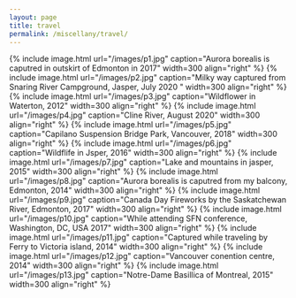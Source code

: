 ```yaml
---
layout: page
title: travel
permalink: /miscellany/travel/
---
```

{% include image.html url="/images/p1.jpg" caption="Aurora borealis is caputred in outskirt of Edmonton in 2017" width=300 align="right" %}
{% include image.html url="/images/p2.jpg" caption="Milky way captured from Snaring River Campground, Jasper, July 2020 " width=300 align="right" %}
{% include image.html url="/images/p3.jpg" caption="Wildflower in Waterton, 2012" width=300 align="right" %}
{% include image.html url="/images/p4.jpg" caption="Cline River, August 2020" width=300 align="right" %}
{% include image.html url="/images/p5.jpg" caption="Capilano Suspension Bridge Park, Vancouver, 2018" width=300 align="right" %}
{% include image.html url="/images/p6.jpg" caption="Wildflife in Jsper, 2016" width=300 align="right" %}
{% include image.html url="/images/p7.jpg" caption="Lake and mountains in jasper, 2015" width=300 align="right" %}
{% include image.html url="/images/p8.jpg" caption="Aurora borealis is caputred from my balcony, Edmonton, 2014" width=300 align="right" %}
{% include image.html url="/images/p9.jpg" caption="Canada Day Fireworks by the Saskatchewan River, Edmonton, 2017" width=300 align="right" %}
{% include image.html url="/images/p10.jpg" caption="While attending SFN conference, Washington, DC, USA 2017" width=300 align="right" %}
{% include image.html url="/images/p11.jpg" caption="Captured while traveling by Ferry to Victoria island, 2014" width=300 align="right" %}
{% include image.html url="/images/p12.jpg" caption="Vancouver conention centre, 2014" width=300 align="right" %}
{% include image.html url="/images/p13.jpg" caption="Notre-Dame Basillica of Montreal, 2015" width=300 align="right" %}
